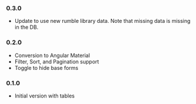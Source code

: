 ### 0.3.0
* Update to use new rumble library data. Note that missing data is missing in the DB.

### 0.2.0
* Conversion to Angular Material
* Filter, Sort, and Pagination support
* Toggle to hide base forms

### 0.1.0
* Initial version with tables
